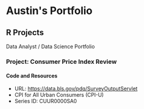 # Austin's Portfolio

## R Projects

Data Analyst / Data Science Portfolio

### Project: Consumer Price Index Review

#### Code and Resources

- URL: https://data.bls.gov/pdq/SurveyOutputServlet
- CPI for All Urban Consumers (CPI-U)
- Series ID:    CUUR0000SA0

